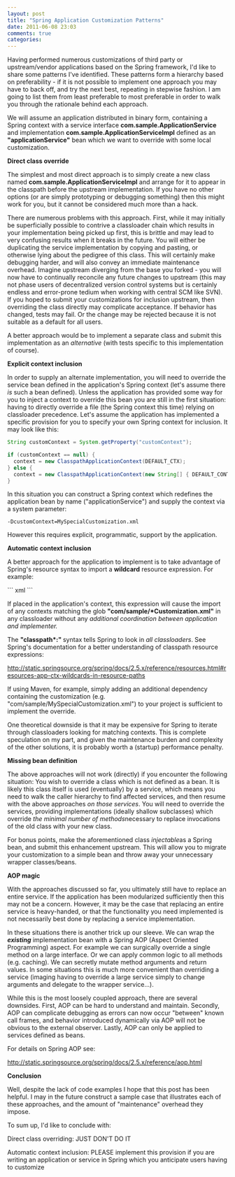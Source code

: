 ```yaml
---
layout: post
title: "Spring Application Customization Patterns"
date: 2011-06-08 23:03
comments: true
categories: 
---
```


<p>Having performed numerous customizations of third party or upstream/vendor applications based on the Spring framework, I'd like to share some patterns I've identified. These patterns form a hierarchy based on preferability - if it is not possible to implement one approach you may have to back off, and try the next best, repeating in stepwise fashion. I am going to list them from least preferable to most preferable in order to walk you through the rationale behind each approach.</p>
<p>We will assume an application distributed in binary form, containing a Spring context with a service interface <strong>com.sample.ApplicationService</strong> and implementation <strong>com.sample.ApplicationServiceImpl</strong> defined as an <strong>"applicationService"</strong> bean which we want to override with some local customization.</p>
<p><strong>Direct class override</strong></p>
<p>The simplest and most direct approach is to simply create a new class named <strong>com.sample.ApplicationServiceImpl</strong> and arrange for it to appear in the classpath before the upstream implementation. If you have no other options (or are simply prototyping or debugging something) then this might work for you, but it cannot be considered much more than a hack.</p>
<p>There are numerous problems with this approach. First, while it may initially be superficially possible to contrive a classloader chain which results in your implementation being picked up first, this is brittle and may lead to very confusing results when it breaks in the future. You will either be duplicating the service implementation by copying and pasting, or otherwise lying about the pedigree of this class. This will certainly make debugging harder, and will also convey an immediate maintenance overhead. Imagine upstream diverging from the base you forked - you will now have to continually reconcile any future changes to upstream (this may not phase users of decentralized version control systems but is certainly endless and error-prone tedium when working with central SCM like SVN). If you hoped to submit your customizations for inclusion upstream, then overriding the class directly may complicate acceptance. If behavior has changed, tests may fail. Or the change may be rejected because it is not suitable as a default for all users.</p>
<p>A better approach would be to implement a separate class and submit this implementation as an <em>alternative</em> (with tests specific to this implementation of course).</p>
<p><strong>Explicit context inclusion</strong></p>
<p>In order to supply an alternate implementation, you will need to override the service bean defined in the application's Spring context (let's assume there <em>is</em> such a bean defined). Unless the application has provided some way for you to inject a context to override this bean you are still in the first situation: having to directly override a file (the Spring context this time) relying on classloader precedence. Let's assume the application has implemented a specific provision for you to specify your own Spring context for inclusion. It may look like this:</p>

``` java
String customContext = System.getProperty("customContext");

if (customContext == null) {
  context = new ClasspathApplicationContext(DEFAULT_CTX);
} else {
  context = new ClasspathApplicationContext(new String[] { DEFAULT_CONTEXT, customContext });
}

```

<p>In this situation you can construct a Spring context which redefines the application bean by name ("applicationService") and supply the context via a system parameter:

```
-DcustomContext=MySpecialCustomization.xml
```

<p>However this requires explicit, programmatic, support by the application.</p>
<p><strong>Automatic context inclusion</strong></p>
<p>A better approach for the application to implement is to take advantage of Spring's resource syntax to import a <strong>wildcard</strong> resource expression. For example:</p>
``` xml
<import resource="classpath*:com/sample/*Customization.xml">
```
<p>If placed in the application's context, this expression will cause the import of any contexts matching the glob <strong>"com/sample/*Customization.xml"</strong> in any classloader without any <em>additional coordination between application and implementer.</em></p>
<p>The <strong>"classpath*:" </strong>syntax tells Spring to look in <em>all classloaders</em>. See Spring's documentation for a better understanding of classpath resource expressions:</p>

<a href="http://static.springsource.org/spring/docs/2.5.x/reference/resources.html#resources-app-ctx-wildcards-in-resource-paths">http://static.springsource.org/spring/docs/2.5.x/reference/resources.html#resources-app-ctx-wildcards-in-resource-paths</a>

<p>If using Maven, for example, simply adding an additional dependency containing the customization (e.g. "com/sample/MySpecialCustomization.xml") to your project is sufficient to implement the override.</p>
<p>One theoretical downside is that it may be expensive for Spring to iterate through classloaders looking for matching contexts. This is complete speculation on my part, and given the maintenance burden and complexity of the other solutions, it is probably worth a (startup) performance penalty.</p>
<p><strong>Missing bean definition</strong></p>
<p>The above approaches will not work (directly) if you encounter the following situation: You wish to override a class which is not defined as a bean. It is likely this class itself is used (eventually) by a service, which means you need to walk the caller hierarchy to find affected services, and then resume with the above approaches <em>on those services</em>. You will need to override the services, providing implementations (ideally shallow subclasses) which override <em>the minimal number of methods</em>necessary to replace invocations of the old class with your new class.</p>
<p>For bonus points, make the aforementioned class <em>injectable</em>as a Spring bean, and submit this enhancement upstream. This will allow you to migrate your customization to a simple bean and throw away your unnecessary wrapper classes/beans.</p>
<p><strong>AOP magic</strong></p>
<p>With the approaches discussed so far, you ultimately still have to replace an entire service. If the application has been modularized sufficiently then this may not be a concern. However, it may be the case that replacing an entire service is heavy-handed, or that the functionality you need implemented is not necessarily best done by replacing a service implementation.</p>
<p>In these situations there is another trick up our sleeve. We can wrap the <strong><em>existing</em></strong> implementation bean with a Spring AOP (Aspect Oriented Programming) aspect. For example we can surgically override a single method on a large interface. Or we can apply common logic to all methods (e.g. caching). We can secretly mutate method arguments and return values. In some situations this is much more convenient than overriding a service (imaging having to override a large service simply to change arguments and delegate to the wrapper service...).</p>
<p>While this is the most loosely coupled approach, there are several downsides. First, AOP can be hard to understand and maintain. Secondly, AOP can complicate debugging as errors can now occur "between" known call frames, and behavior introduced dynamically via AOP will not be obvious to the external observer. Lastly, AOP can only be applied to services defined as beans.</p>
<p>For details on Spring AOP see:</p>

<a href="http://static.springsource.org/spring/docs/2.5.x/reference/aop.html">http://static.springsource.org/spring/docs/2.5.x/reference/aop.html</a>
<p><strong>Conclusion</strong></p>
<p>Well, despite the lack of code examples I hope that this post has been helpful. I may in the future construct a sample case that illustrates each of these approaches, and the amount of "maintenance" overhead they impose.</p>
<p>To sum up, I'd like to conclude with:</p>
<p>Direct class overriding: JUST DON'T DO IT</p>
<p>Automatic context inclusion: PLEASE implement this provision if you are writing an application or service in Spring which you anticipate users having to customize</p>
